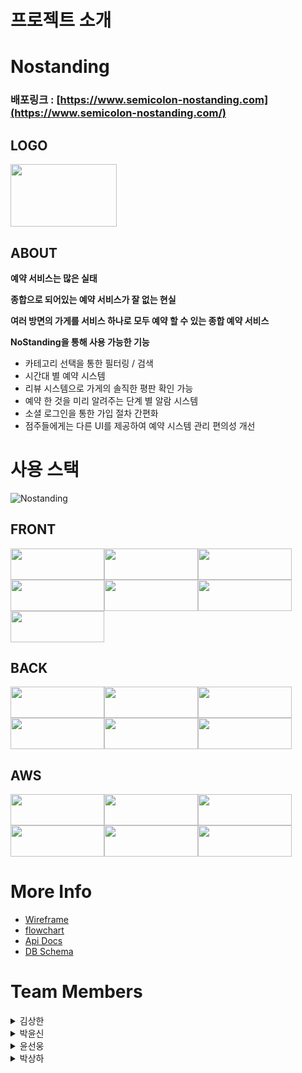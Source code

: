 # **프로젝트 소개**

# Nostanding

### 배포링크 : [https://www.semicolon-nostanding.com](https://www.semicolon-nostanding.com/)

## **LOGO**

<img src="https://user-images.githubusercontent.com/95327764/171786761-3ed710e3-a911-4527-89a0-50b1202f1ecb.png" width="170" height="100"/>

## **ABOUT**


**예약 서비스는 많은 실태**

**종합으로 되어있는 예약 서비스가 잘 없는 현실**

**여러 방면의 가게를 서비스 하나로 모두 예약 할 수 있는 종합 예약 서비스**

**NoStanding을 통해 사용 가능한 기능**

* 카테고리 선택을 통한 필터링 / 검색
* 시간대 별 예약 시스템
* 리뷰 시스템으로 가게의 솔직한 평판 확인 가능
* 예약 한 것을 미리 알려주는 단계 별 알람 시스템
* 소셜 로그인을 통한 가입 절차 간편화
* 점주들에게는 다른 UI를 제공하여 예약 시스템 관리 편의성 개선

# 사용 스택

![Nostanding](https://user-images.githubusercontent.com/95732945/173584663-749d234f-da61-413e-8106-18d9829396d2.png)

## FRONT
<img src="https://img.shields.io/badge/JavaScript-F7DF1E?style=for-the-badge&logo=JavaScript&logoColor=white" width="150" height="50"/><img src="https://img.shields.io/badge/React-61DAFB?style=for-the-badge&logo=React&logoColor=white" width="150" height="50"/><img src="https://img.shields.io/badge/Redux-764ABC?style=for-the-badge&logo=Redux&logoColor=white" width="150" height="50"/><img src="https://img.shields.io/badge/Redux Toolkit-764ABC?style=for-the-badge&logo=Redux&logoColor=white" width="150" height="50"/><img src="https://img.shields.io/badge/React Router-CA4245?style=for-the-badge&logo=React Router&logoColor=white" width="150" height="50"/><img src="https://img.shields.io/badge/style_component-DB7093?style=for-the-badge&logo=styled-components&logoColor=white" width="150" height="50"/><img src="https://img.shields.io/badge/AXIOS-A100FF?style=for-the-badge&logoColor=white" width="150" height="50"/>

## BACK
<img src="https://img.shields.io/badge/Sequelize-52B0E7?style=for-the-badge&logo=Sequelize&logoColor=white" width="150" height="50"/><img src="https://img.shields.io/badge/Express-000000?style=for-the-badge&logo=Express&logoColor=white" width="150" height="50"/><img src="https://img.shields.io/badge/MySQL-4479A1?style=for-the-badge&logo=MySQL&logoColor=white" width="150" height="50"/><img src="https://img.shields.io/badge/Node-339933?style=for-the-badge&logo=Node.js&logoColor=white" width="150" height="50"/><img src="https://img.shields.io/badge/JWT-000000?style=for-the-badge&logoColor=white" width="150" height="50"/><img src="https://img.shields.io/badge/AXIOS-A100FF?style=for-the-badge&logoColor=white" width="150" height="50"/>

## AWS
<img src="https://img.shields.io/badge/S3-569A31?style=for-the-badge&logo=Amazon S3&logoColor=white" width="150" height="50"/><img src="https://img.shields.io/badge/Cloudfront-232F3E?style=for-the-badge&logo=Amazon AWS&logoColor=white" width="150" height="50"/><img src="https://img.shields.io/badge/EC2-232F3E?style=for-the-badge&logo=Amazon AWS&logoColor=white" width="150" height="50"/><img src="https://img.shields.io/badge/RDS-232F3E?style=for-the-badge&logo=Amazon AWS&logoColor=white" width="150" height="50"/><img src="https://img.shields.io/badge/LoadBalancer-232F3E?style=for-the-badge&logo=Amazon AWS&logoColor=white" width="150" height="50"/><img src="https://img.shields.io/badge/Route53-232F3E?style=for-the-badge&logo=Amazon AWS&logoColor=white" width="150" height="50"/>


# More Info

* [Wireframe](https://miro.com/app/board/uXjVOyoJqCo=/)
* [flowchart](https://miro.com/app/board/uXjVOyoJqCo=/) 
* [Api Docs](https://server.semicolon-nostanding.com/api-docs/)
* [DB Schema](https://dbdiagram.io/d/62942ef6f040f104c1bb60ce)

# Team Members

<details><summary>김상한</summary>

***
* <a href="https://github.com/Sangkan-K"><img src="https://img.shields.io/badge/GitHub-Sangkan.K-181717?style=for-the-badge&logo=GitHub&logoColor=white"/></a>
* Position: **Back-End(Team Leader)**
* Stack : `Node` `Sequelize` `JWT` `Express` `MySQL` `Axios`
* Contributions :
  * A

***
</details>

<details><summary>박윤신</summary>

***
* <a href="https://github.com/Sangkan-K"><img src="https://img.shields.io/badge/GitHub-BaGyun0107-181717?style=for-the-badge&logo=GitHub&logoColor=white"/></a>
* Position: **Back-End**
* Stack : `Node` `Sequelize` `JWT` `Express` `MySQL` `Axios`
* Contributions :
  * **스키마 작성**
  * **OAuth 계정연동 회원가입**
  * **회원가입**
    * 중복 확인
    * 비밀번호 암호화
       * util과 crypto 활용
    * 이메일 인증 
       * ejs와 nodemailer를 활용
  * **로그인, 로그아웃**
    * JWT를 이용한 로그인
    * 로그아웃 시, 쿠키 만료
  * **검색필터링** 
    * 검색과 데이터베이스 간에 띄어쓰기 구분제거 (ex. 서 울 음 식 점 = 서울음식점)
  * **마이페이지 ( 고객 )**
    * 알림
       * 예약 완료 시 알림
       * 예약시간으로부터 한시간 뒤, 리뷰 작성유도 하기 위한 알림
       * 점주님이 리뷰에 답글을 작성했을 시 알림
    * 내가 쓴 후기
    * 회원 정보 수정
       * 닉네임 변경 시, 중복확인
       * 비밀번호 변경 시, 암호화
    * 회원탈퇴
       * 회원탈퇴 시, 연결되있는 리뷰, 별점 등 데이터베이스 전부 삭제
  * **마이페이지 ( 점주 )**
    * 알림 
      * 고객님이 예약 완료 시 알림
      * 고객님이 리뷰 작성 했을 시 답글을 작성유도 하기 위한 알림
    * 내 가게 관리 ( 메뉴, 가게설명 )
      * 메뉴 추가 
      * 가게 설명 수정
    * 내 가게 후기
    * 회원 정보 수정 
      * 닉네임 변경 시, 중복확인
      * 비밀번호 변경 시, 암호화
    * 회원탈퇴 
      * 회원탈퇴 시, 연결되있는 리뷰, 별점 등 데이터베이스 전부 삭제
  * **댓글 수, 별점으로 필터링해서 재정렬**


***
</details>

<details><summary>윤선웅</summary>

***
* <a href="https://github.com/Sangkan-K"><img src="https://img.shields.io/badge/GitHub-Sun970324-181717?style=for-the-badge&logo=GitHub&logoColor=white"/></a>
* Position: **Front-End**
* Stack : `React` `Redux` `Redux Toolkit` `React-Router` `JavaScript` `Styled-Components` `Axios`
* Contributions :
  * A

***
</details>

<details><summary>박상하</summary>

***
* <a href="https://github.com/Sangkan-K"><img src="https://img.shields.io/badge/GitHub-gamemakerr-181717?style=for-the-badge&logo=GitHub&logoColor=white"/></a>
* Position: **Front-End**
* Stack : `React` `Redux` `Redux Toolkit` `React-Router` `JavaScript` `Styled-Components` `Axios`
* Contributions :
  * A

***
</details>

